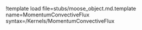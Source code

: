 !template load file=stubs/moose_object.md.template name=MomentumConvectiveFlux syntax=/Kernels/MomentumConvectiveFlux